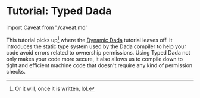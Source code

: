 # Tutorial: Typed Dada

import Caveat from './caveat.md'

<Caveat/>

This tutorial picks up[^1] where the [Dynamic Dada](/docs/dyn_tutorial) tutorial leaves off. It introduces the static type system used by the Dada compiler to help your code avoid errors related to ownership permissions. Using Typed Dada not only makes your code more secure, it also allows us to compile down to tight and efficient machine code that doesn't require any kind of permission checks.

[^1]: Or it will, once it is written, lol.